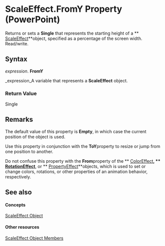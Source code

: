 
# ScaleEffect.FromY Property (PowerPoint)

Returns or sets a  **Single** that represents the starting height of a ** [ScaleEffect](cb7c296e-a9ea-4ed6-87e0-a5d603da4f9f.md)**object, specified as a percentage of the screen width. Read/write.


## Syntax

 _expression_. **FromY**

 _expression_A variable that represents a  **ScaleEffect** object.


### Return Value

Single


## Remarks

The default value of this property is  **Empty**, in which case the current position of the object is used.

Use this property in conjunction with the  **ToY**property to resize or jump from one position to another.

Do not confuse this property with the  **From**property of the  ** [ColorEffect](c21ca9cd-3aaa-35f7-3d0e-89ca155322f2.md)**,  ** [RotationEffect](d0fc5520-dbbd-a44a-b811-51fd299c4587.md)**, or  ** [PropertyEffect](8fa129ac-f222-a01c-4545-0097b1164aee.md)**objects, which is used to set or change colors, rotations, or other properties of an animation behavior, respectively.


## See also


#### Concepts


 [ScaleEffect Object](cb7c296e-a9ea-4ed6-87e0-a5d603da4f9f.md)
#### Other resources


 [ScaleEffect Object Members](d8e13c36-490f-9402-cdf3-cb5ad344ff80.md)
